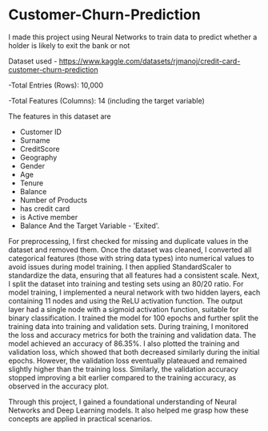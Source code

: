 # Customer-Churn-Prediction
I made this project using Neural Networks to train data to predict whether a holder is likely to exit the bank or not

Dataset used - https://www.kaggle.com/datasets/rjmanoj/credit-card-customer-churn-prediction

-Total Entries (Rows): 10,000

-Total Features (Columns): 14 (including the target variable)     

The features in this dataset are 
- Customer ID
- Surname
- CreditScore
- Geography 
- Gender
- Age
- Tenure
- Balance
- Number of Products
- has credit card
- is Active member
- Balance
And the Target Variable - 'Exited'.

For preprocessing, I first checked for missing and duplicate values in the dataset and removed them. Once the dataset was cleaned, I converted all categorical features (those with string data types) into numerical values to avoid issues during model training. I then applied StandardScaler to standardize the data, ensuring that all features had a consistent scale.
Next, I split the dataset into training and testing sets using an 80/20 ratio.
For model training, I implemented a neural network with two hidden layers, each containing 11 nodes and using the ReLU activation function. The output layer had a single node with a sigmoid activation function, suitable for binary classification.
I trained the model for 100 epochs and further split the training data into training and validation sets. During training, I monitored the loss and accuracy metrics for both the training and validation data.
The model achieved an accuracy of 86.35%.
I also plotted the training and validation loss, which showed that both decreased similarly during the initial epochs. However, the validation loss eventually plateaued and remained slightly higher than the training loss. Similarly, the validation accuracy stopped improving a bit earlier compared to the training accuracy, as observed in the accuracy plot.

Through this project, I gained a foundational understanding of Neural Networks and Deep Learning models. It also helped me grasp how these concepts are applied in practical scenarios.
